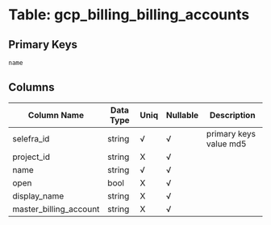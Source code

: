 # Table: gcp_billing_billing_accounts

## Primary Keys 

```
name
```


## Columns 

|  Column Name   |  Data Type  | Uniq | Nullable | Description | 
|  ----  | ----  | ----  | ----  | ---- | 
| selefra_id | string | √ | √ | primary keys value md5 | 
| project_id | string | X | √ |  | 
| name | string | √ | √ |  | 
| open | bool | X | √ |  | 
| display_name | string | X | √ |  | 
| master_billing_account | string | X | √ |  | 


